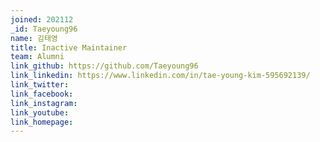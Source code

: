```yaml
---
joined: 202112
_id: Taeyoung96
name: 김태영
title: Inactive Maintainer
team: Alumni
link_github: https://github.com/Taeyoung96
link_linkedin: https://www.linkedin.com/in/tae-young-kim-595692139/
link_twitter:
link_facebook:
link_instagram:
link_youtube:
link_homepage:
---
```

